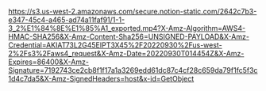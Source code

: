 https://s3.us-west-2.amazonaws.com/secure.notion-static.com/2642c7b3-e347-45c4-a465-ad74a11faf91/1-1-3_2%E1%84%8E%E1%85%A1_exported.mp4?X-Amz-Algorithm=AWS4-HMAC-SHA256&X-Amz-Content-Sha256=UNSIGNED-PAYLOAD&X-Amz-Credential=AKIAT73L2G45EIPT3X45%2F20220930%2Fus-west-2%2Fs3%2Faws4_request&X-Amz-Date=20220930T014454Z&X-Amz-Expires=86400&X-Amz-Signature=7192743ce2cb8f1f17a1a3269edd61dc87c4cf28c659da79f1fc5f3c1d4c7da5&X-Amz-SignedHeaders=host&x-id=GetObject